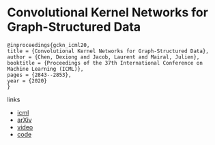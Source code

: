 # Convolutional Kernel Networks for Graph-Structured Data

```
@inproceedings{gckn_icml20,
title = {Convolutional Kernel Networks for Graph-Structured Data},
author = {Chen, Dexiong and Jacob, Laurent and Mairal, Julien},
booktitle = {Proceedings of the 37th International Conference on Machine Learning (ICML)},
pages = {2843--2853},
year = {2020}
}
```

links
- [icml](https://proceedings.icml.cc/book/3505.pdf)
- [arXiv](https://arxiv.org/abs/2003.05189)
- [video](https://slideslive.com/38927759)
- [code](https://github.com/claying/GCKN)
